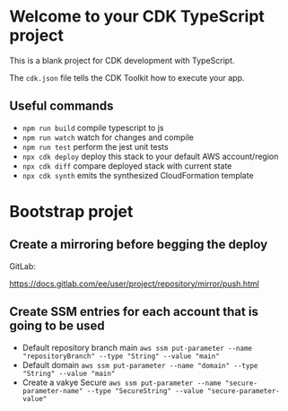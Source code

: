 # Welcome to your CDK TypeScript project

This is a blank project for CDK development with TypeScript.

The `cdk.json` file tells the CDK Toolkit how to execute your app.

## Useful commands

* `npm run build`   compile typescript to js
* `npm run watch`   watch for changes and compile
* `npm run test`    perform the jest unit tests
* `npx cdk deploy`  deploy this stack to your default AWS account/region
* `npx cdk diff`    compare deployed stack with current state
* `npx cdk synth`   emits the synthesized CloudFormation template

# Bootstrap projet

## Create a mirroring before begging the deploy

GitLab:

https://docs.gitlab.com/ee/user/project/repository/mirror/push.html


## Create SSM entries for each account that is going to be used

* Default repository branch  main `aws ssm put-parameter --name "repositoryBranch" --type "String" --value "main"`
* Default domain `aws ssm put-parameter --name "domain" --type "String" --value "main"`
* Create a vakye Secure `aws ssm put-parameter --name "secure-parameter-name" --type "SecureString" --value "secure-parameter-value"`